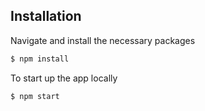 


## Installation



Navigate  and install the necessary packages

```sh
$ npm install 
```
To start up the app locally

```sh
$ npm start
```

